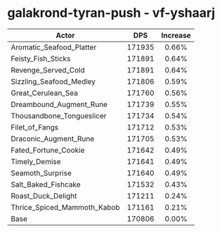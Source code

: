 # galakrond-tyran-push - vf-yshaarj
| Actor | DPS | Increase |
|---|:---:|:---:|
|Aromatic_Seafood_Platter|171935|0.66%|
|Feisty_Fish_Sticks|171891|0.64%|
|Revenge_Served_Cold|171891|0.64%|
|Sizzling_Seafood_Medley|171806|0.59%|
|Great_Cerulean_Sea|171760|0.56%|
|Dreambound_Augment_Rune|171739|0.55%|
|Thousandbone_Tongueslicer|171734|0.54%|
|Filet_of_Fangs|171712|0.53%|
|Draconic_Augment_Rune|171705|0.53%|
|Fated_Fortune_Cookie|171642|0.49%|
|Timely_Demise|171641|0.49%|
|Seamoth_Surprise|171640|0.49%|
|Salt_Baked_Fishcake|171532|0.43%|
|Roast_Duck_Delight|171211|0.24%|
|Thrice_Spiced_Mammoth_Kabob|171161|0.21%|
|Base|170806|0.00%|
